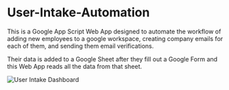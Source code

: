 # User-Intake-Automation
This is a Google App Script Web App designed to automate the workflow of adding new employees to a google workspace, creating company emails for each of them, and sending them email verifications. 

Their data is added to a Google Sheet after they fill out a Google Form and this Web App reads all the data from that sheet.


![User Intake Dashboard](https://user-images.githubusercontent.com/46388269/166095599-c8a0b7d7-6eaa-4816-a5a0-1c3971d8147d.png)
